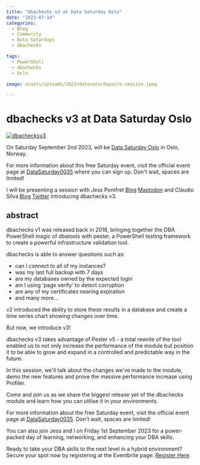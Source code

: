 ```yaml
---
title: "dbachecks v3 at Data Saturday Oslo"
date: "2023-07-14"
categories:
  - Blog
  - Community
  - Data Saturdays
  - dbachecks

tags:
  - PowerShell
  - dbachecks
  - Oslo

image: assets/uploads/2023/datasaturdayoslo-session.jpeg

---
```

# dbachecks v3 at Data Saturday Oslo

[![dbachecksv3](datasaturdayoslo-session.jpeg)](https://datasaturdays.com/2023-09-02-datasaturday0035/)

On Saturday September 2nd 2023, will be [Data Saturday Oslo](https://datasaturdays.com/2023-09-02-datasaturday0035/) in Oslo, Norway.

For more information about this free Saturday event, visit the official event page at [DataSaturday0035](https://datasaturdays.com/2023-09-02-datasaturday0035/) where you can sign up. Don't wait, spaces are limited!

I will be presenting a session with Jess Pomfret [Blog](https://jesspomfret.com) [Mastodon](https://tech.lgbt/@Jpomfret) and Cláudio Silva [Blog](https://claudioessilva.eu/) [Twitter](https://twitter.com/claudioessilva) introducing dbachecks v3.

## abstract

dbachecks v1 was released back in 2018, bringing together the DBA PowerShell magic of dbatools with pester, a PowerShell testing framework to create a powerful infrastructure validation tool.

dbachecks is able to answer questions such as:
- can I connect to all of my instances?
- was my last full backup with 7 days
- are my databases owned by the expected login
- am I using 'page verify' to detect corruption
- are any of my certificates nearing expiration
- and many more...

v2 introduced the ability to store these results in a database and create a time series chart showing changes over time.

But now, we introduce v3!

dbachecks v3 takes advantage of Pester v5 - a total rewrite of the tool enabled us to not only increase the performance of the module but position it to be able to grow and expand in a controlled and predictable way in the future.

In this session, we'll talk about the changes we've made to the module, demo the new features and prove the massive performance increase using Profiler.

Come and join us as we share the biggest release yet of the dbachecks module and learn how you can utilise it in your environments.

For more information about the free Saturday event, visit the official event page at [DataSaturday0035](https://datasaturdays.com/2023-09-02-datasaturday0035/). Don't wait, spaces are limited!

You can also join Jess and I on Friday 1st September 2023 for a power-packed day of learning, networking, and enhancing your DBA skills.

Ready to take your DBA skills to the next level in a hybrid environment? Secure your spot now by registering at the Eventbrite page: [Register Here](https://www.eventbrite.com/e/the-dba-in-a-hybrid-environment-tickets-643006990217).
